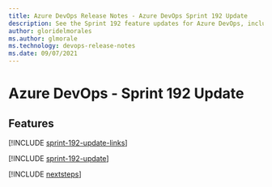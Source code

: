 ```yaml
---
title: Azure DevOps Release Notes - Azure DevOps Sprint 192 Update
description: See the Sprint 192 feature updates for Azure DevOps, including next steps.
author: gloridelmorales
ms.author: glmorale
ms.technology: devops-release-notes
ms.date: 09/07/2021
---
```


# Azure DevOps - Sprint 192 Update

## Features

[!INCLUDE [sprint-192-update-links](../includes/general/sprint-192-update-links.md)]

[!INCLUDE [sprint-192-update](../includes/general/sprint-192-update.md)]

[!INCLUDE [nextsteps](../includes/nextsteps.md)]